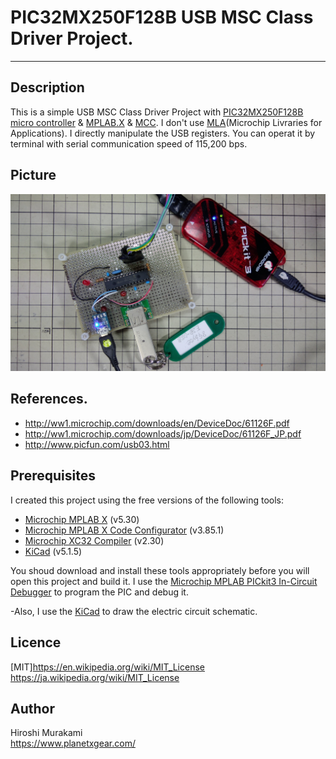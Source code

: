 ﻿# PIC32MX250F128B USB MSC Class Driver Project.
---
## Description

This is a simple USB MSC Class Driver Project with [PIC32MX250F128B micro controller][5] & [MPLAB.X][1] & [MCC][2].
I don't use [MLA][6](Microchip Livraries for Applications). I directly manipulate the USB registers.
You can operat it by terminal with serial communication speed of 115,200 bps.

## Picture
![Alt text](/Picture/P_20200126_110110.jpg)


## References.
 * <http://ww1.microchip.com/downloads/en/DeviceDoc/61126F.pdf>
 * <http://ww1.microchip.com/downloads/jp/DeviceDoc/61126F_JP.pdf>
 * <http://www.picfun.com/usb03.html>


## Prerequisites
I created this project using the free versions of the following tools:
 * [Microchip MPLAB X][1] (v5.30)
 * [Microchip MPLAB X Code Configurator][2] (v3.85.1)
 * [Microchip XC32 Compiler][4] (v2.30)
 * [KiCad][7] (v5.1.5)

You shoud download and install these tools appropriately before you will open this project and build it.
I use the [Microchip MPLAB PICkit3 In-Circuit Debugger][3] to program the PIC and debug it.  

-Also, I use the [KiCad][6] to draw the electric circuit schematic.


## Licence
[MIT]<https://en.wikipedia.org/wiki/MIT_License> <https://ja.wikipedia.org/wiki/MIT_License>


## Author
Hiroshi Murakami  
<https://www.planetxgear.com/>  

[1]: http://www.microchip.com/pagehandler/en-us/family/mplabx/ "MPLAB X"
[2]: http://www.microchip.com/mplab/mplab-code-configurator "MPLAB Code Configurator "
[3]: http://www.microchip.com/Developmenttools/ProductDetails.aspx?PartNO=PG164130 "MPLAB PICkit3 In-Circuit Debugger"
[4]: http://www.microchip.com/pagehandler/en_us/devtools/mplabxc/ "MPLAB XC Compilers"
[5]: https://www.microchip.com/wwwproducts/en/PIC32MX250F128B
[6]: https://www.microchip.com/mplab/microchip-libraries-for-applications
[7]: https://kicad-pcb.org/ 

